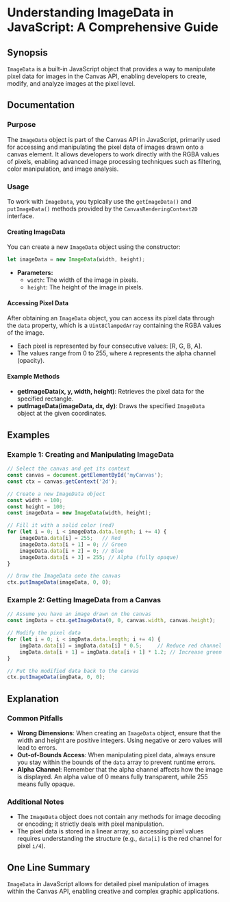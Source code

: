 <!--
Meta Description: # Understanding ImageData in JavaScript: A Comprehensive Guide ## Synopsis `ImageData` is a built-in JavaScript object that provides a way to manipula...
Meta Keywords: imagedata, data, pixel, canvas, object
-->

# Understanding ImageData in JavaScript: A Comprehensive Guide

## Synopsis
`ImageData` is a built-in JavaScript object that provides a way to manipulate pixel data for images in the Canvas API, enabling developers to create, modify, and analyze images at the pixel level.

## Documentation
### Purpose
The `ImageData` object is part of the Canvas API in JavaScript, primarily used for accessing and manipulating the pixel data of images drawn onto a canvas element. It allows developers to work directly with the RGBA values of pixels, enabling advanced image processing techniques such as filtering, color manipulation, and image analysis.

### Usage
To work with `ImageData`, you typically use the `getImageData()` and `putImageData()` methods provided by the `CanvasRenderingContext2D` interface. 

#### Creating ImageData
You can create a new `ImageData` object using the constructor:

```javascript
let imageData = new ImageData(width, height);
```

- **Parameters:**
  - `width`: The width of the image in pixels.
  - `height`: The height of the image in pixels.

#### Accessing Pixel Data
After obtaining an `ImageData` object, you can access its pixel data through the `data` property, which is a `Uint8ClampedArray` containing the RGBA values of the image.

- Each pixel is represented by four consecutive values: [R, G, B, A].
- The values range from 0 to 255, where `A` represents the alpha channel (opacity).

#### Example Methods
- **getImageData(x, y, width, height)**: Retrieves the pixel data for the specified rectangle.
- **putImageData(imageData, dx, dy)**: Draws the specified `ImageData` object at the given coordinates.

## Examples
### Example 1: Creating and Manipulating ImageData
```javascript
// Select the canvas and get its context
const canvas = document.getElementById('myCanvas');
const ctx = canvas.getContext('2d');

// Create a new ImageData object
const width = 100;
const height = 100;
const imageData = new ImageData(width, height);

// Fill it with a solid color (red)
for (let i = 0; i < imageData.data.length; i += 4) {
    imageData.data[i] = 255;   // Red
    imageData.data[i + 1] = 0; // Green
    imageData.data[i + 2] = 0; // Blue
    imageData.data[i + 3] = 255; // Alpha (fully opaque)
}

// Draw the ImageData onto the canvas
ctx.putImageData(imageData, 0, 0);
```

### Example 2: Getting ImageData from a Canvas
```javascript
// Assume you have an image drawn on the canvas
const imgData = ctx.getImageData(0, 0, canvas.width, canvas.height);

// Modify the pixel data
for (let i = 0; i < imgData.data.length; i += 4) {
    imgData.data[i] = imgData.data[i] * 0.5;     // Reduce red channel
    imgData.data[i + 1] = imgData.data[i + 1] * 1.2; // Increase green channel
}

// Put the modified data back to the canvas
ctx.putImageData(imgData, 0, 0);
```

## Explanation
### Common Pitfalls
- **Wrong Dimensions**: When creating an `ImageData` object, ensure that the width and height are positive integers. Using negative or zero values will lead to errors.
- **Out-of-Bounds Access**: When manipulating pixel data, always ensure you stay within the bounds of the `data` array to prevent runtime errors.
- **Alpha Channel**: Remember that the alpha channel affects how the image is displayed. An alpha value of 0 means fully transparent, while 255 means fully opaque.

### Additional Notes
- The `ImageData` object does not contain any methods for image decoding or encoding; it strictly deals with pixel manipulation.
- The pixel data is stored in a linear array, so accessing pixel values requires understanding the structure (e.g., `data[i]` is the red channel for pixel `i/4`).

## One Line Summary
`ImageData` in JavaScript allows for detailed pixel manipulation of images within the Canvas API, enabling creative and complex graphic applications.